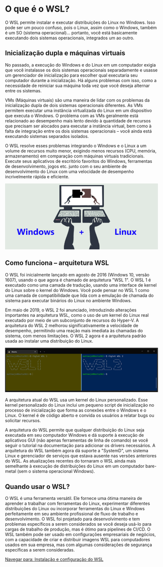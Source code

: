 # O que é o WSL?
O WSL permite instalar e executar distribuições do Linux no Windows. Isso pode ser um pouco confuso, pois o Linux, assim como o Windows, também é um SO (sistema operacional)... portanto, você está basicamente executando dois sistemas operacionais, integrados um ao outro.

## Inicialização dupla e máquinas virtuais
No passado, a execução do Windows e do Linux em um computador exigia que você instalasse os dois sistemas operacionais separadamente e usasse um gerenciador de inicialização para escolher qual executaria seu computador durante a inicialização. Há alguns problemas com isso, como a necessidade de reiniciar sua máquina toda vez que você deseja alternar entre os sistemas.

VMs (Máquinas virtuais) são uma maneira de lidar com os problemas da inicialização dupla de dois sistemas operacionais diferentes. As VMs permitem executar uma instância virtualizada do Linux em um dispositivo que executa o Windows. O problema com as VMs geralmente está relacionado ao desempenho mais lento devido à quantidade de recursos que precisam ser alocados para executar a instância virtual, bem como à falta de integração entre os dois sistemas operacionais – você ainda está executando sistemas separados isolados.

O WSL resolve esses problemas integrando o Windows e o Linux a um volume de recursos muito menor, exigindo menos recursos (CPU, memória, armazenamento) em comparação com máquinas virtuais tradicionais. Execute seus aplicativos de escritório favoritos do Windows, ferramentas de desenvolvimento, jogos etc. junto com o seu ambiente de desenvolvimento do Linux com uma velocidade de desempenho incrivelmente rápida e eficiente.

![Ilustração de um laptop com peças de quebra-cabeça que representam o ajuste do Windows e do Linux.](../images/windows-linux.png)

## Como funciona – arquitetura WSL
O WSL foi inicialmente lançado em agosto de 2016 (Windows 10, versão 1607), usando o que agora é chamado de arquitetura "WSL 1". O WSL 1 é executado como uma camada de tradução, usando uma interface de kernel do Linux sobre o kernel do Windows. Você pode pensar no WSL 1 como uma camada de compatibilidade que lida com a emulação de chamada do sistema para executar binários do Linux no ambiente Windows.

Em maio de 2019, o WSL 2 foi anunciado, introduzindo alterações importantes na arquitetura WSL, como o uso de um kernel do Linux real executado por meio de um subconjunto de recursos do Hyper-V. A arquitetura do WSL 2 melhorou significativamente a velocidade de desempenho, permitindo uma reação mais imediata às chamadas do sistema, com menos limitações. O WSL 2 agora é a arquitetura padrão usada ao instalar uma distribuição do Linux.

![Captura de tela do Ubuntu em execução em uma arquitetura do WSL 1 ao lado da mesma instância em execução no WSL 2.](../images/wsl1-wsl2.png)

A arquitetura atual do WSL usa um kernel do Linux personalizado. Esse kernel personalizado do Linux inclui um pequeno script de inicialização no processo de inicialização que forma as conexões entre o Windows e o Linux. O kernel é de código aberto e convida os usuários a relatar bugs ou solicitar recursos.

A arquitetura do WSL permite que qualquer distribuição do Linux seja executada em seu computador Windows e dá suporte à execução de aplicativos GUI (não apenas ferramentas de linha de comando) se você seguir o tutorial na documentação para adicionar os drivers necessários. A arquitetura do WSL também agora dá suporte a "SystemD", um sistema Linux e gerenciador de serviços que estava ausente nas versões anteriores do WSL. As atualizações recentes do tornaram o WSL ainda mais semelhante à execução de distribuições do Linux em um computador bare-metal (sem o sistema operacional Windows).

## Quando usar o WSL?
O WSL é uma ferramenta versátil. Ele fornece uma ótima maneira de aprender a trabalhar com ferramentas do Linux, experimentar diferentes distribuições do Linux ou incorporar ferramentas do Linux e Windows perfeitamente em seu ambiente profissional de fluxo de trabalho e desenvolvimento. O WSL foi projetado para desenvolvimento e tem problemas específicos a serem considerados se você deseja usá-lo para cargas de trabalho de produção, mas é ótimo para pipelines de CI/CD. O WSL também pode ser usado em configurações empresariais de negócios, com a capacidade de criar e distribuir imagens WSL para computadores usados em sua empresa, mas com algumas considerações de segurança específicas a serem consideradas.

[Navegar para: Instalação e configuração do WSL](./install-and-setup.md)

